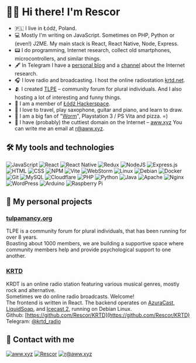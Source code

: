 # 👋🏻 Hi there! I'm Rescor
- 🇵🇱 I live in Łódź, Poland.
- 💻 Mostly I'm writing on JavaScript. Sometimes on PHP, Python or (even!) J2ME. My main stack is React, React Native, Node, Express.
- 📟 I do programming, Internet research, collect old smartphones, microcontrollers, and similar things.
- 🖋 In Telegram I have a [personal blog](https://t.me/rwarden) and a [channel](https://t.me/runetstalking) about the Internet research.
- 🎧 I love radio and broadcasting. I host the online radiostation [krtd.net](https://krtd.net/).
- 🫂 I created [TLPE](https://tulpamancy.org/) – community forum for plural individuals. And I also hosting a lot of interesting and funny things.
- 🦄 I am a member of [Łódź Hackerspace](https://lodz.hackerspace.pl/).
- 🎨 I love to travel, play saxophone, guitar and piano, and learn to draw.
- 🍕 I am a big fan of "[Worm](https://parahumans.wordpress.com/)", Playstation 3 / PS Vita and pizza. =)
- 🦊 I have (probably) the cuttiest domain on the Internet – [aww.xyz](https://aww.xyz/) You can write me an email at [r@aww.xyz](mailto:r@aww.xyz).

## 🛠 My tools and technologies
![JavaScript](https://img.shields.io/badge/javascript-%23323330.svg?style=for-the-badge&logo=javascript&logoColor=%23F7DF1E) ![React](https://img.shields.io/badge/react-%2320232a.svg?style=for-the-badge&logo=react&logoColor=%2361DAFB) ![React Native](https://img.shields.io/badge/react_native-%2320232a.svg?style=for-the-badge&logo=react&logoColor=%2361DAFB) ![Redux](https://img.shields.io/badge/redux-%23593d88.svg?style=for-the-badge&logo=redux&logoColor=white) ![NodeJS](https://img.shields.io/badge/node.js-6DA55F?style=for-the-badge&logo=node.js&logoColor=white) ![Express.js](https://img.shields.io/badge/express.js-%23404d59.svg?style=for-the-badge&logo=express&logoColor=%2361DAFB) ![HTML](https://img.shields.io/badge/html-%23E34F26.svg?style=for-the-badge&logo=html5&logoColor=white) ![CSS](https://img.shields.io/badge/css-%231572B6.svg?style=for-the-badge&logo=css3&logoColor=white)  ![NPM](https://img.shields.io/badge/NPM-%23CB3837.svg?style=for-the-badge&logo=npm&logoColor=white) ![Vite](https://img.shields.io/badge/vite-%23646CFF.svg?style=for-the-badge&logo=vite&logoColor=white) ![WebStorm](https://img.shields.io/badge/webstorm-143?style=for-the-badge&logo=webstorm&logoColor=white&color=black) ![Linux](https://img.shields.io/badge/Linux-FCC624?style=for-the-badge&logo=linux&logoColor=black) ![Debian](https://img.shields.io/badge/Debian-D70A53?style=for-the-badge&logo=debian&logoColor=white) ![Docker](https://img.shields.io/badge/docker-%230db7ed.svg?style=for-the-badge&logo=docker&logoColor=white) ![Git](https://img.shields.io/badge/git-%23F05033.svg?style=for-the-badge&logo=git&logoColor=white) ![MySQL](https://img.shields.io/badge/mysql-4479A1.svg?style=for-the-badge&logo=mysql&logoColor=white) ![Cloudflare](https://img.shields.io/badge/Cloudflare-F38020?style=for-the-badge&logo=Cloudflare&logoColor=white) ![PHP](https://img.shields.io/badge/php-%23777BB4.svg?style=for-the-badge&logo=php&logoColor=white) ![Python](https://img.shields.io/badge/python-3670A0?style=for-the-badge&logo=python&logoColor=ffdd54) ![Java](https://img.shields.io/badge/java-%23ED8B00.svg?style=for-the-badge&logo=openjdk&logoColor=white) ![Apache](https://img.shields.io/badge/apache-%23D42029.svg?style=for-the-badge&logo=apache&logoColor=white) ![Nginx](https://img.shields.io/badge/nginx-%23009639.svg?style=for-the-badge&logo=nginx&logoColor=white) ![WordPress](https://img.shields.io/badge/WordPress-%23117AC9.svg?style=for-the-badge&logo=WordPress&logoColor=white) ![Arduino](https://img.shields.io/badge/-Arduino-00979D?style=for-the-badge&logo=Arduino&logoColor=white) ![Raspberry Pi](https://img.shields.io/badge/-RaspberryPi-C51A4A?style=for-the-badge&logo=Raspberry-Pi)

## 🐾 My personal projects

### [tulpamancy.org](https://tulpamancy.org/)
TLPE is a community forum for plural individuals, that has been running for over 8 years.  
Boasting about 1000 members, we are building a supportive space where community members help and provide psychological support to one another.

### [KRTD](https://krtd.net/)
KRDT is an online radio station featuring various musical genres, mostly rock and alternative.  
Sometimes we do online radio broadcasts. Welcome!  
The frontend is written in React. The backend operates on [AzuraCast](https://www.azuracast.com/), [LiquidSoap](https://en.wikipedia.org/wiki/Liquidsoap), and [Icecast 2](https://icecast.org/), running on Debian Linux.  
Github: [https://github.com/Rescor/KRTD](https://github.com/Rescor/KRTD)  
Telegram: [@krtd_radio](https://t.me/krtd_radio)

## 🤝 Contact with me
[![aww.xyz](https://img.shields.io/badge/aww.xyz-000000?style=for-the-badge&logo=Safari&logoColor=white)](https://aww.xyz/) [![Rescor](https://img.shields.io/badge/Rescor-2CA5E0?style=for-the-badge&logo=telegram&logoColor=white)](https://t.me/rescor) [![r@aww.xyz](https://img.shields.io/badge/r@aww.xyz%20-%23E62B1E.svg?&style=for-the-badge&logo=mail.ru&logoColor=white)](mailto:r@aww.xyz)
